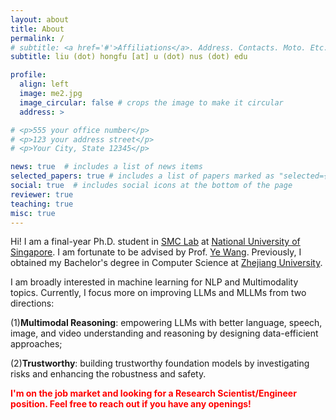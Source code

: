 ```yaml
---
layout: about
title: About
permalink: /
# subtitle: <a href='#'>Affiliations</a>. Address. Contacts. Moto. Etc.
subtitle: liu (dot) hongfu [at] u (dot) nus (dot) edu

profile:
  align: left
  image: me2.jpg
  image_circular: false # crops the image to make it circular
  address: >

# <p>555 your office number</p>
# <p>123 your address street</p>
# <p>Your City, State 12345</p>

news: true  # includes a list of news items
selected_papers: true # includes a list of papers marked as "selected={true}"
social: true  # includes social icons at the bottom of the page
reviewer: true
teaching: true
misc: true
---
```


<!-- Hi! I am a third-year Ph.D. student in the [Sound and Music Computing Lab](https://smcnus.comp.nus.edu.sg/) at [National University of Singapore](https://www.nus.edu.sg/). I am fortunate to be advised by Prof. [Ye Wang](https://www.comp.nus.edu.sg/cs/people/wangye/). My research interests lie at the intersection of machine learning and natural language processing. I am also broadly interested in machine learning for speech and music topics. 

Previously, I obtained my Bachelor's degree in Computer Science at [Zhejiang University](https://www.zju.edu.cn/english/) where I worked with Prof. [Kejun Zhang](https://person.zju.edu.cn/en/zhangkejun). I also spent a great semester in my senior year at [UC Berkeley](https://www.berkeley.edu/) and visited [CNMAT](https://cnmat.berkeley.edu/) where I worked with Prof. [Carmine Emanuele Cella](http://www.carminecella.com/).  -->
Hi! I am a final-year Ph.D. student in [SMC Lab](https://smcnus.comp.nus.edu.sg/) at [National University of Singapore](https://www.nus.edu.sg/). I am fortunate to be advised by Prof. [Ye Wang](https://www.comp.nus.edu.sg/cs/people/wangye/). Previously, I obtained my Bachelor's degree in Computer Science at [Zhejiang University](https://www.zju.edu.cn/english/). 
<!-- I also spent a great semester in my senior year at [UC Berkeley](https://www.berkeley.edu/) and visited [CNMAT](https://cnmat.berkeley.edu/).  -->

<!-- My research interests lie at the intersection of machine learning and natural language processing. I am also broadly interested in machine learning for speech and music topics.  -->
<!-- I am broadly interested in machine learning for NLP, Speech, Multimodality topics. Currently, I focus more on improving large language/multimodal foundation models from two directions: (1) **Audio-Language**: designing data-efficient approaches for better language and speech understanding; (2) **Trustworthy**: investigating the risks and enhancing the robustness and safety. -->

I am broadly interested in machine learning for NLP and Multimodality topics. Currently, I focus more on improving LLMs and MLLMs from two directions: 

(1)**Multimodal Reasoning**: empowering LLMs with better language, speech, image, and video understanding and reasoning by designing data-efficient approaches; 

(2)**Trustworthy**: building trustworthy foundation models by investigating risks and enhancing the robustness and safety.

**<font color=red>I'm on the job market and looking for a Research Scientist/Engineer position. Feel free to reach out if you have any openings!</font>**


